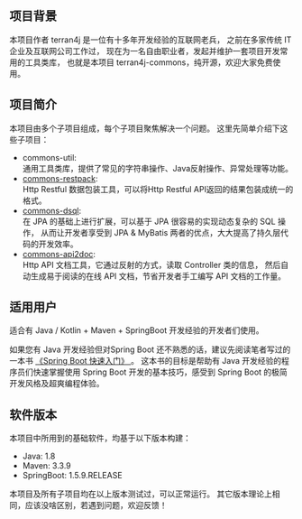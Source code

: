 
## 项目背景

本项目作者 terran4j 是一位有十多年开发经验的互联网老兵，
之前在多家传统 IT 企业及互联网公司工作过，
现在为一名自由职业者，发起并维护一套项目开发常用的工具类库，
也就是本项目 terran4j-commons，纯开源，欢迎大家免费使用。

## 项目简介

本项目由多个子项目组成，每个子项目聚焦解决一个问题。
这里先简单介绍下这些子项目：
* commons-util:  
    通用工具类库，提供了常见的字符串操作、Java反射操作、异常处理等功能。
* [commons-restpack](https://github.com/terran4j/commons/tree/master/commons-restpack):  
    Http Restful 数据包装工具，可以将Http Restful API返回的结果包装成统一的格式。
* [commons-dsql](https://github.com/terran4j/commons/tree/master/commons-dsql):  
    在 JPA 的基础上进行扩展，可以基于 JPA 很容易的实现动态复杂的 SQL 操作，
    从而让开发者享受到 JPA & MyBatis 两者的优点，大大提高了持久层代码的开发效率。
* [commons-api2doc](https://github.com/terran4j/commons/tree/master/commons-api2doc):  
    Http API 文档工具，它通过反射的方式，读取 Controller 类的信息，
    然后自动生成易于阅读的在线 API 文档，节省开发者手工编写 API 文档的工作量。
    

## 适用用户

适合有 Java / Kotlin + Maven + SpringBoot 开发经验的开发者们使用。

如果您有 Java 开发经验但对Spring Boot 还不熟悉的话，建议先阅读笔者写过的一本书
[ 《Spring Boot 快速入门》 ](http://www.jianshu.com/nb/14688855?order_by=seq)。
这本书的目标是帮助有 Java 开发经验的程序员们快速掌握使用 Spring Boot 开发的基本技巧，感受到 Spring Boot 的极简开发风格及超爽编程体验。


## 软件版本

本项目中所用到的基础软件，均基于以下版本构建：
* Java:  1.8
* Maven:  3.3.9
* SpringBoot:  1.5.9.RELEASE

本项目及所有子项目均在以上版本测试过，可以正常运行。
其它版本理论上相同，应该没啥区别，若遇到问题，欢迎反馈！
